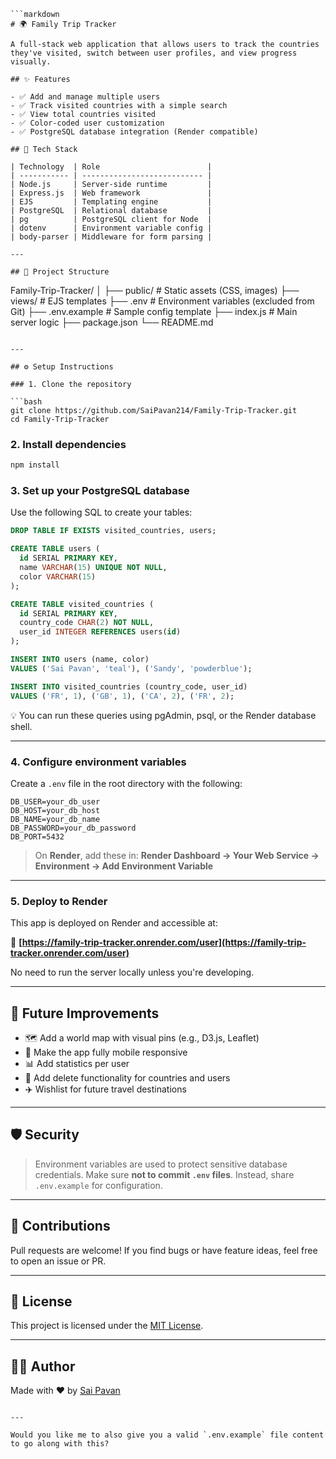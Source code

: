````
```markdown
# 🌍 Family Trip Tracker

A full-stack web application that allows users to track the countries they've visited, switch between user profiles, and view progress visually.

## ✨ Features

- ✅ Add and manage multiple users
- ✅ Track visited countries with a simple search
- ✅ View total countries visited
- ✅ Color-coded user customization
- ✅ PostgreSQL database integration (Render compatible)

## 🚀 Tech Stack

| Technology  | Role                        |
| ----------- | --------------------------- |
| Node.js     | Server-side runtime         |
| Express.js  | Web framework               |
| EJS         | Templating engine           |
| PostgreSQL  | Relational database         |
| pg          | PostgreSQL client for Node  |
| dotenv      | Environment variable config |
| body-parser | Middleware for form parsing |

---

## 📁 Project Structure

````

Family-Trip-Tracker/
│
├── public/ # Static assets (CSS, images)
├── views/ # EJS templates
├── .env # Environment variables (excluded from Git)
├── .env.example # Sample config template
├── index.js # Main server logic
├── package.json
└── README.md

````

---

## ⚙️ Setup Instructions

### 1. Clone the repository

```bash
git clone https://github.com/SaiPavan214/Family-Trip-Tracker.git
cd Family-Trip-Tracker
````

### 2. Install dependencies

```bash
npm install
```

### 3. Set up your PostgreSQL database

Use the following SQL to create your tables:

```sql
DROP TABLE IF EXISTS visited_countries, users;

CREATE TABLE users (
  id SERIAL PRIMARY KEY,
  name VARCHAR(15) UNIQUE NOT NULL,
  color VARCHAR(15)
);

CREATE TABLE visited_countries (
  id SERIAL PRIMARY KEY,
  country_code CHAR(2) NOT NULL,
  user_id INTEGER REFERENCES users(id)
);

INSERT INTO users (name, color)
VALUES ('Sai Pavan', 'teal'), ('Sandy', 'powderblue');

INSERT INTO visited_countries (country_code, user_id)
VALUES ('FR', 1), ('GB', 1), ('CA', 2), ('FR', 2);
```

💡 You can run these queries using pgAdmin, psql, or the Render database shell.

---

### 4. Configure environment variables

Create a `.env` file in the root directory with the following:

```
DB_USER=your_db_user
DB_HOST=your_db_host
DB_NAME=your_db_name
DB_PASSWORD=your_db_password
DB_PORT=5432
```

> On **Render**, add these in: **Render Dashboard → Your Web Service → Environment → Add Environment Variable**

---

### 5. Deploy to Render

This app is deployed on Render and accessible at:

🔗 **[https://family-trip-tracker.onrender.com/user](https://family-trip-tracker.onrender.com/user)**

No need to run the server locally unless you're developing.

---

## 📌 Future Improvements

- 🗺 Add a world map with visual pins (e.g., D3.js, Leaflet)
- 📱 Make the app fully mobile responsive
- 📊 Add statistics per user
- 🧾 Add delete functionality for countries and users
- ✈️ Wishlist for future travel destinations

---

## 🛡 Security

> Environment variables are used to protect sensitive database credentials. Make sure **not to commit `.env` files**. Instead, share `.env.example` for configuration.

---

## 🤝 Contributions

Pull requests are welcome! If you find bugs or have feature ideas, feel free to open an issue or PR.

---

## 📄 License

This project is licensed under the [MIT License](LICENSE).

---

## 👨‍💻 Author

Made with ❤️ by [Sai Pavan](https://github.com/SaiPavan214)

```

---

Would you like me to also give you a valid `.env.example` file content to go along with this?
```
